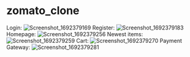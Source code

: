 # zomato_clone


Login:
![Screenshot_1692379169](https://github.com/SadhakKumar/zomato-clone/assets/88707901/839058de-cf2f-44dc-b7b6-c404efe8dd42)
Register:
![Screenshot_1692379183](https://github.com/SadhakKumar/zomato-clone/assets/88707901/9ff84bdc-39fb-455f-87cc-0e1a75b013e1)
Homepage:
![Screenshot_1692379256](https://github.com/SadhakKumar/zomato-clone/assets/88707901/663e72b8-ffcf-478d-8584-b87d7aaff172)
Newest items:
![Screenshot_1692379259](https://github.com/SadhakKumar/zomato-clone/assets/88707901/749ed584-0645-4a92-a170-7b66230c88ae)
Cart:
![Screenshot_1692379270](https://github.com/SadhakKumar/zomato-clone/assets/88707901/fe9e8892-6594-4149-9c9d-3f39b2a07320)
Payment Gateway:
![Screenshot_1692379281](https://github.com/SadhakKumar/zomato-clone/assets/88707901/bbf4cb70-ba78-463d-ac39-928d98b0cc99)
